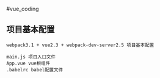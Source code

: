 #vue_coding

## 项目基本配置

    webpack3.1 + vue2.3 + webpack-dev-server2.5 项目基本配置

    main.js 项目入口文件
    App.vue vue根组件
    .babelrc babel配置文件